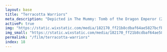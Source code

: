 ```yaml
---
layout: base
title: "Terracotta Warriors"
meta_description: "Depicted in The Mummy: Tomb of the Dragon Emperor (2008)."
activeP: true
img: "https://static.wixstatic.com/media/182170_ff21b8cdbaf64ae5827bcfbeb151db39~mv2.jpg"
img_small: "https://static.wixstatic.com/media/182170_ff21b8cdbaf64ae5827bcfbeb151db39~mv2.jpg"
permalink: "/film/terracotta-warriors"
index: 18
---
```

